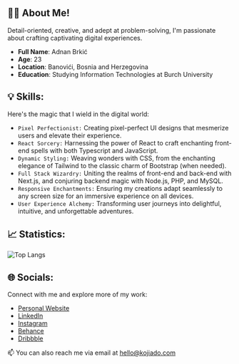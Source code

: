 ## 👨‍💻 About Me! 

Detail-oriented, creative, and adept at problem-solving, I'm passionate about crafting captivating digital experiences.

- **Full Name**: Adnan Brkić
- **Age**: 23
- **Location**: Banovići, Bosnia and Herzegovina
- **Education**: Studying Information Technologies at Burch University

## 💡 Skills:

Here's the magic that I wield in the digital world:
- `Pixel Perfectionist:` Creating pixel-perfect UI designs that mesmerize users and elevate their experience.
- `React Sorcery:` Harnessing the power of React to craft enchanting front-end spells with both Typescript and JavaScript.
- `Dynamic Styling:` Weaving wonders with CSS, from the enchanting elegance of Tailwind to the classic charm of Bootstrap (when needed).
- `Full Stack Wizardry:` Uniting the realms of front-end and back-end with Next.js, and conjuring backend magic with Node.js, PHP, and MySQL.
- `Responsive Enchantments:` Ensuring my creations adapt seamlessly to any screen size for an immersive experience on all devices.
- `User Experience Alchemy:` Transforming user journeys into delightful, intuitive, and unforgettable adventures.

## 📈 Statistics:

![Top Langs](https://github-readme-stats.vercel.app/api/top-langs/?username=kojiado&layout=compact&theme=dracula)

## 🌐 Socials:

Connect with me and explore more of my work:

- [Personal Website](https://kojiado.com)
- [LinkedIn](https://www.linkedin.com/in/kojiado)
- [Instagram](https://www.instagram.com/kojiadocom)
- [Behance](https://behance.com/kojiado)
- [Dribbble](https://dribbble.com/kojiado)


📫 You can also reach me via email at hello@kojiado.com
